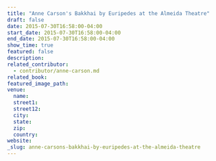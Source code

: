 ```yaml
---
title: "Anne Carson's Bakkhai by Euripedes at the Almeida Theatre"
draft: false
date: 2015-07-30T16:58:00-04:00
start_date: 2015-07-30T16:58:00-04:00
end_date: 2015-07-30T16:58:00-04:00
show_time: true
featured: false
description:
related_contributor:
  - contributor/anne-carson.md
related_book:
featured_image_path:
venue:
  name:
  street1:
  street12:
  city:
  state:
  zip:
  country:
website:
_slug: anne-carsons-bakkhai-by-euripedes-at-the-almeida-theatre
---
```

